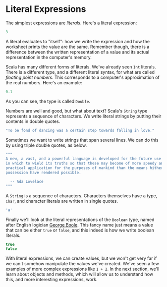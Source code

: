 # Literal Expressions

The simplest expressions are *literals*. Here's a literal expression:

```scala mdoc
3
```

A literal evaluates to "itself": how we write the expression and how the worksheet prints the value are the same. Remember though, there is a difference between the written representation of a value and its actual representation in the computer's memory.

Scala has many different forms of literals. We've already seen `Int` literals. There is a different type, and a different literal syntax, for what are called *floating point numbers*. This corresponds to a computer's approximation of the real numbers. Here's an example:

```scala mdoc
0.1
```

As you can see, the type is called `Double`.

Numbers are well and good, but what about text? Scala's `String` type represents a sequence of characters. We write literal strings by putting their contents in double quotes.

```scala mdoc
"To be fond of dancing was a certain step towards falling in love."
```

Sometimes we want to write strings that span several lines. We can do this by using triple double quotes, as below.

```scala mdoc
"""
A new, a vast, and a powerful language is developed for the future use of analysis,
in which to wield its truths so that these may become of more speedy and accurate
practical application for the purposes of mankind than the means hitherto in our
possession have rendered possible.

  -- Ada Lovelace
"""
```

A `String` is a sequence of characters. Characters themselves have a type, `Char`, and character literals are written in single quotes.

```scala mdoc
'a'
```

Finally we'll look at the literal representations of the `Boolean` type, named after English logician [George Boole](https://en.wikipedia.org/wiki/George_Boole). This fancy name just means a value that can be either `true` or `false`, and this indeed is how we write boolean literals.

```scala mdoc
true
false
```

With literal expressions, we can create values, but we won't get very far if we can't somehow manipulate the values we've created. We've seen a few examples of more complex expressions like `1 + 2`. In the next section, we'll learn about objects and methods, which will allow us to understand how this, and more interesting expressions, work.
